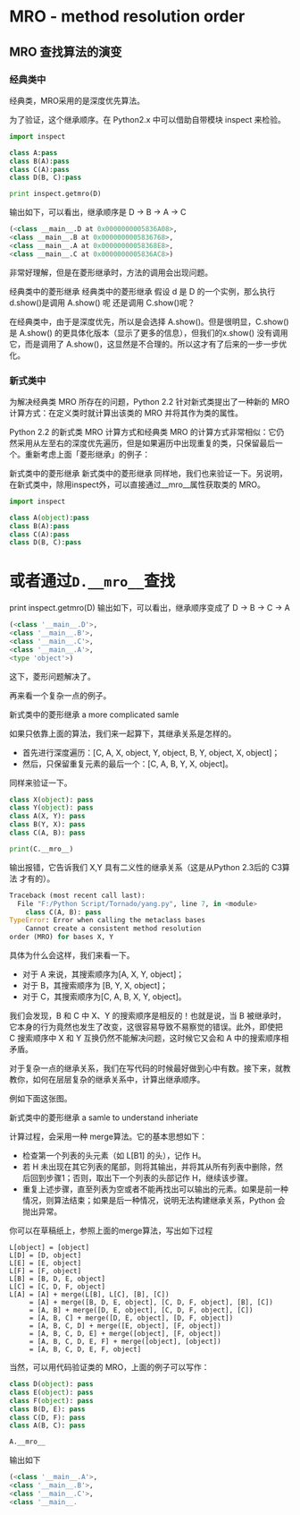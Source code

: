 # MRO - method resolution order





## MRO 查找算法的演变

### 经典类中

经典类，MRO采用的是深度优先算法。

为了验证，这个继承顺序。在 Python2.x 中可以借助自带模块 inspect 来检验。
```py
import inspect

class A:pass
class B(A):pass
class C(A):pass
class D(B, C):pass

print inspect.getmro(D)
```
输出如下，可以看出，继承顺序是 D -> B -> A -> C
```py
(<class __main__.D at 0x0000000005836A08>, 
<class __main__.B at 0x0000000005836768>, 
<class __main__.A at 0x00000000058368E8>, 
<class __main__.C at 0x0000000005836AC8>)
```
非常好理解，但是在菱形继承时，方法的调用会出现问题。

经典类中的菱形继承
经典类中的菱形继承
假设 d 是 D 的一个实例，那么执行 d.show()是调用 A.show() 呢 还是调用 C.show()呢？

在经典类中，由于是深度优先，所以是会选择 A.show()。但是很明显，C.show() 是 A.show() 的更具体化版本（显示了更多的信息），但我们的x.show() 没有调用它，而是调用了 A.show()，这显然是不合理的。所以这才有了后来的一步一步优化。



### 新式类中

为解决经典类 MRO 所存在的问题，Python 2.2 针对新式类提出了一种新的 MRO 计算方式：在定义类时就计算出该类的 MRO 并将其作为类的属性。

Python 2.2 的新式类 MRO 计算方式和经典类 MRO 的计算方式非常相似：它仍然采用从左至右的深度优先遍历，但是如果遍历中出现重复的类，只保留最后一个。重新考虑上面「菱形继承」的例子：

新式类中的菱形继承
新式类中的菱形继承
同样地，我们也来验证一下。另说明，在新式类中，除用inspect外，可以直接通过__mro__属性获取类的 MRO。
```py
import inspect

class A(object):pass
class B(A):pass
class C(A):pass
class D(B, C):pass
```
# 或者通过` D.__mro__ `查找
print inspect.getmro(D)
输出如下，可以看出，继承顺序变成了 D -> B -> C -> A
```py
(<class '__main__.D'>, 
<class '__main__.B'>, 
<class '__main__.C'>, 
<class '__main__.A'>, 
<type 'object'>)
```
这下，菱形问题解决了。

再来看一个复杂一点的例子。

新式类中的菱形继承 a more complicated samle

如果只依靠上面的算法，我们来一起算下，其继承关系是怎样的。
* 首先进行深度遍历：[C, A, X, object, Y, object, B, Y, object, X, object]；
* 然后，只保留重复元素的最后一个：[C, A, B, Y, X, object]。

同样来验证一下。
```py
class X(object): pass
class Y(object): pass
class A(X, Y): pass
class B(Y, X): pass
class C(A, B): pass

print(C.__mro__)
```
输出报错，它告诉我们 X,Y 具有二义性的继承关系（这是从Python 2.3后的 C3算法 才有的）。
```py
Traceback (most recent call last):
  File "F:/Python Script/Tornado/yang.py", line 7, in <module>
    class C(A, B): pass
TypeError: Error when calling the metaclass bases
    Cannot create a consistent method resolution
order (MRO) for bases X, Y
```
具体为什么会这样，我们来看一下。
* 对于 A 来说，其搜索顺序为[A, X, Y, object]；
* 对于 B，其搜索顺序为 [B, Y, X, object]；
* 对于 C，其搜索顺序为[C, A, B, X, Y, object]。

我们会发现，B 和 C 中 X、Y 的搜索顺序是相反的！也就是说，当 B 被继承时，它本身的行为竟然也发生了改变，这很容易导致不易察觉的错误。此外，即使把 C 搜索顺序中 X 和 Y 互换仍然不能解决问题，这时候它又会和 A 中的搜索顺序相矛盾。

对于复杂一点的继承关系，我们在写代码的时候最好做到心中有数。接下来，就教教你，如何在层层复杂的继承关系中，计算出继承顺序。

例如下面这张图。

新式类中的菱形继承 a samle to understand inheriate

计算过程，会采用一种 merge算法。它的基本思想如下：
* 检查第一个列表的头元素（如 L[B1] 的头），记作 H。
* 若 H 未出现在其它列表的尾部，则将其输出，并将其从所有列表中删除，然后回到步骤1；否则，取出下一个列表的头部记作 H，继续该步骤。
* 重复上述步骤，直至列表为空或者不能再找出可以输出的元素。如果是前一种情况，则算法结束；如果是后一种情况，说明无法构建继承关系，Python 会抛出异常。

你可以在草稿纸上，参照上面的merge算法，写出如下过程
```
L[object] = [object]
L[D] = [D, object]
L[E] = [E, object]
L[F] = [F, object]
L[B] = [B, D, E, object]
L[C] = [C, D, F, object]
L[A] = [A] + merge(L[B], L[C], [B], [C])
     = [A] + merge([B, D, E, object], [C, D, F, object], [B], [C])
     = [A, B] + merge([D, E, object], [C, D, F, object], [C])
     = [A, B, C] + merge([D, E, object], [D, F, object])
     = [A, B, C, D] + merge([E, object], [F, object])
     = [A, B, C, D, E] + merge([object], [F, object])
     = [A, B, C, D, E, F] + merge([object], [object])
     = [A, B, C, D, E, F, object]
```

当然，可以用代码验证类的 MRO，上面的例子可以写作：
```py
class D(object): pass
class E(object): pass
class F(object): pass
class B(D, E): pass
class C(D, F): pass
class A(B, C): pass

A.__mro__
```
输出如下
```py
(<class '__main__.A'>, 
<class '__main__.B'>, 
<class '__main__.C'>, 
<class '__main__.
```






